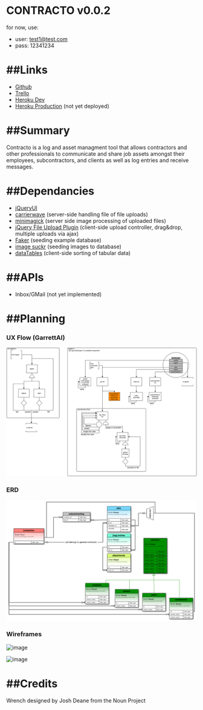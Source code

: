 CONTRACTO v0.0.2
=========

for now, use:

* user: test1@test.com
* pass: 12341234


##Links
===
* [Github](https://github.com/johntrandall/contracto)
* [Trello](https://trello.com/b/xqzJDFU1/contracto)
* [Heroku Dev](http://contraco-dev.herokuapp.com/)
* [Heroku Production](http://contraco.herokuapp.com/) (not yet deployed)


##Summary
===

Contracto is a log and asset managment tool that allows contractors and other professionals to communicate and share job assets amongst their employees, subcontractors, and clients as well as log entries and receive messages.

##Dependancies
===

* [jQueryUI](http://jqueryui.com/)
* [carrierwave](https://github.com/carrierwaveuploader/carrierwave) (server-side handling file of file uploads)
* [minimagick](https://github.com/minimagick/minimagick) (server side image processing of uploaded files)
* [jQuery File Upload Plugin](https://github.com/blueimp/jQuery-File-Upload) (client-side upload controller, drag&drop, multiple uploads via ajax)
* [Faker](https://github.com/stympy/faker) (seeding example database)
* [image suckr](https://github.com/maurimiranda/image_suckr) (seeding images to database)
* [dataTables](http://www.datatables.net/) (client-side sorting of tabular data)


##APIs
===
* Inbox/GMail (not yet implemented)

##Planning
===
### UX Flow (GarrettAI)
![image](/admin/14-07-09_garrett_AI.png)

### ERD
![image](/admin/14-07-10_UML_and_ERDb.png)

### Wireframes
![image](https://raw.githubusercontent.com/johntrandall/contracto/dev/admin/aw_working_folder/entry_form_v1.png)

![image](https://raw.githubusercontent.com/johntrandall/contracto/dev/admin/aw_working_folder/contracto_v1.png)





##Credits
===

Wrench designed by Josh Deane from the Noun Project






